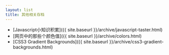 ```yaml
---
layout: list
title: 其他相关存档
---
```

* [Javascript小知识积累]({{ site.baseurl }}/archive/javascript-taster.html)
* [网页中的那些个颜色值]({{ site.baseurl }}/archive/colors.html)
* [CSS3 Gradient Backgrounds]({{ site.baseurl }}/archive/css3-gradient-backgrounds.html)
<!--
* []({{ site.baseurl }}/archive/)
-->
